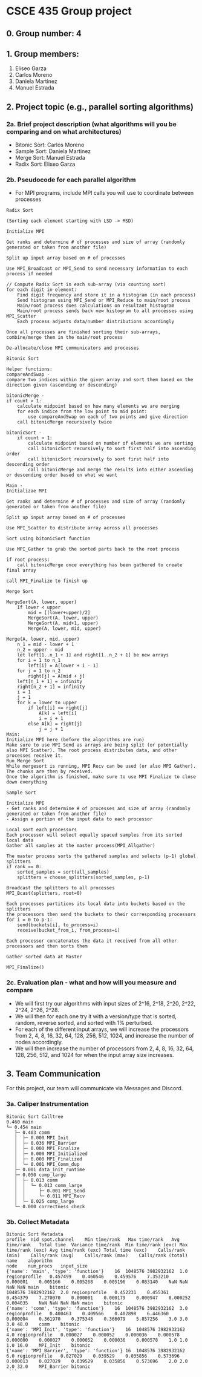 # CSCE 435 Group project

## 0. Group number: 4

## 1. Group members:
1. Eliseo Garza
2. Carlos Moreno
3. Daniela Martinez
4. Manuel Estrada

## 2. Project topic (e.g., parallel sorting algorithms)

### 2a. Brief project description (what algorithms will you be comparing and on what architectures)

- Bitonic Sort: Carlos Moreno
- Sample Sort: Daniela Martinez
- Merge Sort: Manuel Estrada
- Radix Sort: Eliseo Garza

### 2b. Pseudocode for each parallel algorithm
- For MPI programs, include MPI calls you will use to coordinate between processes

```
Radix Sort

(Sorting each element starting with LSD -> MSD)

Initialize MPI

Get ranks and determine # of processes and size of array (randomly generated or taken from another file)

Split up input array based on # of processes

Use MPI_Broadcast or MPI_Send to send necessary information to each process if needed

// Compute Radix Sort in each sub-array (via counting sort)
for each digit in element:
    Find digit frequency and store it in a histogram (in each process)
    Send histogram using MPI_Send or MPI_Reduce to main/root process
    Main/root process does calculations on resultant histogram
    Main/root process sends back new histogram to all processes using MPI_Scatter
    Each process adjusts data/number distributions accordingly

Once all processes are finished sorting their sub-arrays, combine/merge them in the main/root process

De-allocate/close MPI communicators and processes
```

```
Bitonic Sort

Helper functions:
compareAndSwap -
compare two indices within the given array and sort them based on the direction given (ascending or descending)

bitonicMerge -
if count > 1:
    calculate midpoint based on how many elements we are merging
    for each indice from the low point to mid point:
        use compareAndSwap on each of two points and give direction
    call bitonicMerge recursively twice

bitonicSort - 
    if count > 1:
        calculate midpoint based on number of elements we are sorting
        call bitonicSort recursively to sort first half into ascending order
        call bitonicSort recursively to sort first half into descending order
        call bitonicMerge and merge the results into either ascending or descending order based on what we want

Main - 
Initializae MPI

Get ranks and determine # of processes and size of array (randomly generated or taken from another file)

Split up input array based on # of processes

Use MPI_Scatter to distribute array across all processes

Sort using bitonicSort function

Use MPI_Gather to grab the sorted parts back to the root process

if root process:
    call bitonicMerge once everything has been gathered to create final array

call MPI_Finalize to finish up
```
```
Merge Sort

MergeSort(A, lower, upper)
    If lower < upper
        mid = [(lower+upper)/2]
        MergeSort(A, lower, upper)
        MergeSort(A, mid+1, upper)
        Merge(A, lower, mid, upper)

Merge(A, lower, mid, upper)
    n_1 = mid - lower + 1
    n_2 = upper - mid
    let left[1..n_1 + 1] and right[1..n_2 + 1] be new arrays
    for i = 1 to n_1
        left[i] = A[lower + i - 1]
    for j = 1 to n_2
        right[j] = A[mid + j]
    left[n_1 + 1] = infinity
    right[n_2 + 1] = infinity
    i = 1
    j = 1
    for k = lower to upper
        if left[i] <= right[j]
            A[k] = left[i]
            i = i + 1
        else A[k] = right[j]
            j = j + 1
Main:
Initialize MPI here (before the algorithms are run)
Make sure to use MPI Send as arrays are being split (or potentially also MPI Scatter). The root process distributes data, and other processes receive it.
Run Merge Sort
While mergesort is running, MPI Recv can be used (or also MPI Gather). The chunks are then by received.
Once the algorithm is finished, make sure to use MPI Finalize to close down everything
```

```
Sample Sort

Initialize MPI 
- Get ranks and determine # of processes and size of array (randomly generated or taken from another file)
- Assign a portion of the input data to each processor

Local sort each processors
Each processor will select equally spaced samples from its sorted local data
Gather all samples at the master process(MPI_Allgather)

The master process sorts the gathered samples and selects (p-1) global splitters
if rank == 0:
    sorted_samples = sort(all_samples)
    splitters = choose_splitters(sorted_samples, p-1)

Broadcast the splitters to all processes
MPI_Bcast(splitters, root=0)

Each processes partitions its local data into buckets based on the splitters
the processors then send the buckets to their corresponding processors
for i = 0 to p-1:
    send(buckets[i], to_process=i)
    receive(bucket_from_i, from_process=i)

Each processor concatenates the data it received from all other processors and then sorts them

Gather sorted data at Master

MPI_Finalize()

```
### 2c. Evaluation plan - what and how will you measure and compare
- We will first try our algorithms with input sizes of 2^16, 2^18, 2^20, 2^22, 2^24, 2^26, 2^28.
- We will then for each one try it with a version/type that is sorted, random, reverse sorted, and sorted with 1% perturbed.
- For each of the different input arrays, we will increase the processors from 2, 4, 8, 16, 32, 64, 128, 256, 512, 1024, and increase the number of nodes accordingly.
- We will then increase the number of processors from 2, 4, 8, 16, 32, 64, 128, 256, 512, and 1024 for when the input array size increases.

## 3. Team Communication
For this project, our team will communicate via Messages and Discord.

### 3a. Caliper Instrumentation
```
Bitonic Sort Calltree
0.460 main
└─ 0.454 main
   ├─ 0.403 comm
   │  ├─ 0.000 MPI_Init
   │  ├─ 0.036 MPI_Barrier
   │  ├─ 0.000 MPI_Finalize
   │  ├─ 0.000 MPI_Initialized
   │  ├─ 0.000 MPI_Finalized
   │  └─ 0.001 MPI_Comm_dup
   ├─ 0.001 data_init_runtime
   ├─ 0.050 comp_large
   │  ├─ 0.013 comm
   │  │  └─ 0.013 comm_large
   │  │     ├─ 0.001 MPI_Send
   │  │     └─ 0.011 MPI_Recv
   │  └─ 0.025 comp_large
   └─ 0.000 correctness_check
   ```

   ### 3b. Collect Metadata
   ```
   Bitonic Sort Metadata
   profile	nid	spot.channel	Min time/rank	Max time/rank	Avg time/rank	Total time	Variance time/rank	Min time/rank (exc)	Max time/rank (exc)	Avg time/rank (exc)	Total time (exc)	Calls/rank (min)	Calls/rank (avg)	Calls/rank (max)	Calls/rank (total)	name	algorithm
node	num_procs	input_size																		
{'name': 'main', 'type': 'function'}	16	1048576	3982932162	1.0	regionprofile	0.457499	0.460546	0.459576	7.353210	0.000001	0.005166	0.005268	0.005196	0.083140	NaN	NaN	NaN	NaN	main	bitonic
1048576	3982932162	2.0	regionprofile	0.452231	0.455361	0.454379	7.270070	0.000001	0.000179	0.000947	0.000252	0.004035	NaN	NaN	NaN	NaN	main	bitonic
{'name': 'comm', 'type': 'function'}	16	1048576	3982932162	3.0	regionprofile	0.400463	0.409566	0.402898	6.446360	0.000004	0.361970	0.375348	0.366079	5.857256	3.0	3.0	3.0	48.0	comm	bitonic
{'name': 'MPI_Init', 'type': 'function'}	16	1048576	3982932162	4.0	regionprofile	0.000027	0.000052	0.000036	0.000578	0.000000	0.000027	0.000052	0.000036	0.000578	1.0	1.0	1.0	16.0	MPI_Init	bitonic
{'name': 'MPI_Barrier', 'type': 'function'}	16	1048576	3982932162	6.0	regionprofile	0.027029	0.039529	0.035856	0.573696	0.000013	0.027029	0.039529	0.035856	0.573696	2.0	2.0	2.0	32.0	MPI_Barrier	bitonic
    ```

